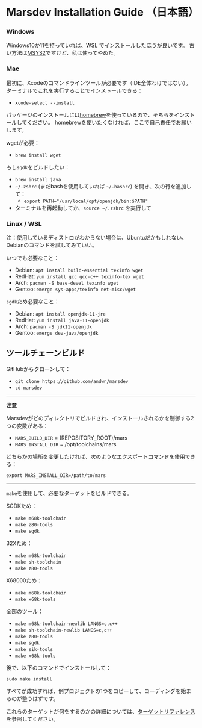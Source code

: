 # Marsdev Installation Guide （日本語）


### Windows

Windows10か11を持っていれば、[WSL](https://learn.microsoft.com/ja-jp/windows/wsl/install)
でインストールしたほうが良いです。
古い方法は[MSYS2](install_msys_legacy.md)ですけど、私は使ってやめた。


### Mac

最初に、Xcodeのコマンドラインツールが必要です（IDE全体わけではない）。
ターミナルでこれを実行することでインストールできる：
 - `xcode-select --install`

パッケージのインストールには[homebrew](https://brew.sh/)を使っているので、そちらをインストールしてください。
homebrewを使いたくなければ、ここで自己責任でお願いします。

wgetが必要：
 - `brew install wget`

もし`sgdk`をビルドしたい：
 - `brew install java`
 - `~/.zshrc` (まだbashを使用していれば `~/.bashrc`) を開き、次の行を追加して：
   - `export PATH="/usr/local/opt/openjdk/bin:$PATH"`
 - ターミナルを再起動してか、`source ~/.zshrc` を実行して


### Linux / WSL

注：使用しているディストロがわからない場合は、Ubuntuだかもしれない、Debianのコマンドを試してみていい。

いつでも必要なこと：
 * Debian: `apt install build-essential texinfo wget`
 * RedHat: `yum install gcc gcc-c++ texinfo-tex wget`
 * Arch: `pacman -S base-devel texinfo wget`
 * Gentoo: `emerge sys-apps/texinfo net-misc/wget`

`sgdk`ため必要なこと：
 * Debian: `apt install openjdk-11-jre`
 * RedHat: `yum install java-11-openjdk`
 * Arch: `pacman -S jdk11-openjdk`
 * Gentoo: `emerge dev-java/openjdk`


## ツールチェーンビルド

GitHubからクローンして：
 - `git clone https://github.com/andwn/marsdev`
 - `cd marsdev`

---
**注意**

Marsdevがどのディレクトリでビルドされ、インストールされるかを制御する2つの変数がある：
 - `MARS_BUILD_DIR` = (REPOSITORY_ROOT)/mars
 - `MARS_INSTALL_DIR` = /opt/toolchains/mars

どちらかの場所を変更したければ、次のようなエクスポートコマンドを使用できる：

`export MARS_INSTALL_DIR=/path/to/mars`

---

`make`を使用して、必要なターゲットをビルドできる。

SGDKため：
 - `make m68k-toolchain`
 - `make z80-tools`
 - `make sgdk`

32Xため：
 - `make m68k-toolchain`
 - `make sh-toolchain`
 - `make z80-tools`

X68000ため：
- `make m68k-toolchain`
- `make x68k-tools`

全部のツール：
 - `make m68k-toolchain-newlib LANGS=c,c++`
 - `make sh-toolchain-newlib LANGS=c,c++`
 - `make z80-tools`
 - `make sgdk`
 - `make sik-tools`
 - `make x68k-tools`

後で、以下のコマンドでインストールして：

`sudo make install`

すべてが成功すれば、例プロジェクトの1つをコピーして、コーディングを始まるのが整うはずです。

これらのターゲットが何をするのかの詳細については、[ターゲットリファレンス](targets.md)を参照してください。

